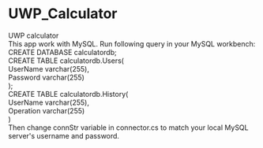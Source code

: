 # UWP_Calculator
UWP calculator<br />
This app work with MySQL. Run following query in your MySQL workbench:<br />
CREATE DATABASE calculatordb;<br />
CREATE TABLE calculatordb.Users(<br />
	UserName varchar(255),<br />
  Password varchar(255)<br />
);<br />
CREATE TABLE calculatordb.History(<br />
	UserName varchar(255),<br />
  Operation varchar(255)<br />
)<br />
Then change connStr variable in connector.cs to match your local MySQL<br /> server's username and password.<br />
